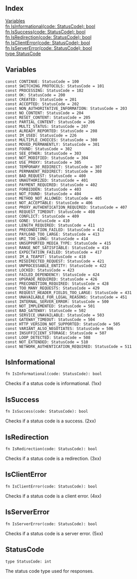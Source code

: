 ## Index

[Variables](#variables)\
[fn IsInformational\(code: StatusCode\): bool](#isinformational)\
[fn IsSuccess\(code: StatusCode\): bool](#issuccess)\
[fn IsRedirection\(code: StatusCode\): bool](#isredirection)\
[fn IsClientError\(code: StatusCode\): bool](#isclienterror)\
[fn IsServerError\(code: StatusCode\): bool](#isservererror)\
[type StatusCode](#statuscode)

## Variables

```jule
const CONTINUE: StatusCode = 100
const SWITCHING_PROTOCOLS: StatusCode = 101
const PROCESSING: StatusCode = 102
const OK: StatusCode = 200
const CREATED: StatusCode = 201
const ACCEPTED: StatusCode = 202
const NON_AUTHORITATIVE_INFORMATION: StatusCode = 203
const NO_CONTENT: StatusCode = 204
const RESET_CONTENT: StatusCode = 205
const PARTIAL_CONTENT: StatusCode = 206
const MULTI_STATUS: StatusCode = 207
const ALREADY_REPORTED: StatusCode = 208
const IM_USED: StatusCode = 226
const MULTIPLE_CHOICES: StatusCode = 300
const MOVED_PERMANENTLY: StatusCode = 301
const FOUND: StatusCode = 302
const SEE_OTHER: StatusCode = 303
const NOT_MODIFIED: StatusCode = 304
const USE_PROXY: StatusCode = 305
const TEMPORARY_REDIRECT: StatusCode = 307
const PERMANENT_REDIRECT: StatusCode = 308
const BAD_REQUEST: StatusCode = 400
const UNAUTHORIZED: StatusCode = 401
const PAYMENT_REQUIRED: StatusCode = 402
const FORBIDDEN: StatusCode = 403
const NOT_FOUND: StatusCode = 404
const METHOD_NOT_ALLOWED: StatusCode = 405
const NOT_ACCEPTABLE: StatusCode = 406
const PROXY_AUTHENTICATION_REQUIRED: StatusCode = 407
const REQUEST_TIMEOUT: StatusCode = 408
const CONFLICT: StatusCode = 409
const GONE: StatusCode = 410
const LENGTH_REQUIRED: StatusCode = 411
const PRECONDITION_FAILED: StatusCode = 412
const PAYLOAD_TOO_LARGE: StatusCode = 413
const URI_TOO_LONG: StatusCode = 414
const UNSUPPORTED_MEDIA_TYPE: StatusCode = 415
const RANGE_NOT_SATISFIABLE: StatusCode = 416
const EXPECTATION_FAILED: StatusCode = 417
const IM_A_TEAPOT: StatusCode = 418
const MISDIRECTED_REQUEST: StatusCode = 421
const UNPROCESSABLE_ENTITY: StatusCode = 422
const LOCKED: StatusCode = 423
const FAILED_DEPENDENCY: StatusCode = 424
const UPGRADE_REQUIRED: StatusCode = 426
const PRECONDITION_REQUIRED: StatusCode = 428
const TOO_MANY_REQUESTS: StatusCode = 429
const REQUEST_HEADER_FIELDS_TOO_LARGE: StatusCode = 431
const UNAVAILABLE_FOR_LEGAL_REASONS: StatusCode = 451
const INTERNAL_SERVER_ERROR: StatusCode = 500
const NOT_IMPLEMENTED: StatusCode = 501
const BAD_GATEWAY: StatusCode = 502
const SERVICE_UNAVAILABLE: StatusCode = 503
const GATEWAY_TIMEOUT: StatusCode = 504
const HTTP_VERSION_NOT_SUPPORTED: StatusCode = 505
const VARIANT_ALSO_NEGOTIATES: StatusCode = 506
const INSUFFICIENT_STORAGE: StatusCode = 507
const LOOP_DETECTED: StatusCode = 508
const NOT_EXTENDED: StatusCode = 510
const NETWORK_AUTHENTICATION_REQUIRED: StatusCode = 511
```


## IsInformational
```jule
fn IsInformational(code: StatusCode): bool
```
Checks if a status code is informational\. \(1xx\)

## IsSuccess
```jule
fn IsSuccess(code: StatusCode): bool
```
Checks if a status code is a success\. \(2xx\)

## IsRedirection
```jule
fn IsRedirection(code: StatusCode): bool
```
Checks if a status code is a redirection\. \(3xx\)

## IsClientError
```jule
fn IsClientError(code: StatusCode): bool
```
Checks if a status code is a client error\. \(4xx\)

## IsServerError
```jule
fn IsServerError(code: StatusCode): bool
```
Checks if a status code is a server error\. \(5xx\)

## StatusCode
```jule
type StatusCode: int
```
The status code type used for responses\.